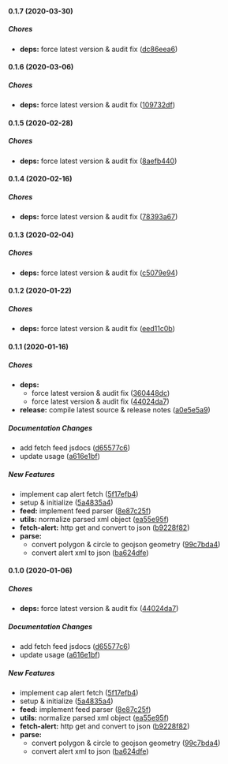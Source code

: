 #### 0.1.7 (2020-03-30)

##### Chores

* **deps:**  force latest version & audit fix ([dc86eea6](https://github.com/lykmapipo/cap-consumer/commit/dc86eea6a248f09bdc9f0842d4193bc6c4bfce28))

#### 0.1.6 (2020-03-06)

##### Chores

* **deps:**  force latest version & audit fix ([109732df](https://github.com/lykmapipo/cap-consumer/commit/109732df30fc3c06bc7b6fd4a00c1075ebea2b5d))

#### 0.1.5 (2020-02-28)

##### Chores

* **deps:**  force latest version & audit fix ([8aefb440](https://github.com/lykmapipo/cap-consumer/commit/8aefb44079fef54da430b40c29844a45fd6b62af))

#### 0.1.4 (2020-02-16)

##### Chores

* **deps:**  force latest version & audit fix ([78393a67](https://github.com/lykmapipo/cap-consumer/commit/78393a678959f31726a8d2df42fe9b3d052ea229))

#### 0.1.3 (2020-02-04)

##### Chores

* **deps:**  force latest version & audit fix ([c5079e94](https://github.com/lykmapipo/cap-consumer/commit/c5079e9470ceb6c2bbc526a1dcc7a3d01173a980))

#### 0.1.2 (2020-01-22)

##### Chores

* **deps:**  force latest version & audit fix ([eed11c0b](https://github.com/lykmapipo/cap-consumer/commit/eed11c0bb6b98c29789eab5d55112a39db463ede))

#### 0.1.1 (2020-01-16)

##### Chores

* **deps:**
  *  force latest version & audit fix ([360448dc](https://github.com/lykmapipo/cap-consumer/commit/360448dcb4aaddc4f4d8929b3a7bb16bae00489a))
  *  force latest version & audit fix ([44024da7](https://github.com/lykmapipo/cap-consumer/commit/44024da789aeb7649fd32e797fd93820c181f3eb))
* **release:**  compile latest source & release notes ([a0e5e5a9](https://github.com/lykmapipo/cap-consumer/commit/a0e5e5a9931d838fad64a223c74af469afbc54b0))

##### Documentation Changes

*  add fetch feed jsdocs ([d65577c6](https://github.com/lykmapipo/cap-consumer/commit/d65577c625d2242a3d877b82b55f51ac3b23026e))
*  update usage ([a616e1bf](https://github.com/lykmapipo/cap-consumer/commit/a616e1bf446ca5673d7f2030f01af919a6c77269))

##### New Features

*  implement cap alert fetch ([5f17efb4](https://github.com/lykmapipo/cap-consumer/commit/5f17efb47475b82632c8c20cdae500c4174089ec))
*  setup & initialize ([5a4835a4](https://github.com/lykmapipo/cap-consumer/commit/5a4835a455ddb89662063841cae5922ba6da7104))
* **feed:**  implement feed parser ([8e87c25f](https://github.com/lykmapipo/cap-consumer/commit/8e87c25f2c05ce7ae840b3e4078312f941b7400c))
* **utils:**  normalize parsed xml object ([ea55e95f](https://github.com/lykmapipo/cap-consumer/commit/ea55e95f862972c9da169c8079c4bdd64db24a9b))
* **fetch-alert:**  http get and convert to json ([b9228f82](https://github.com/lykmapipo/cap-consumer/commit/b9228f82559816ecdbe74e0f832fc6a224aeb26b))
* **parse:**
  *  convert polygon & circle to geojson geometry ([99c7bda4](https://github.com/lykmapipo/cap-consumer/commit/99c7bda4bf0488e3fcd4c7fab8f32157d3f36e92))
  *  convert alert xml to json ([ba624dfe](https://github.com/lykmapipo/cap-consumer/commit/ba624dfec66035122f6a4709d0dcb3e0714aa206))

#### 0.1.0 (2020-01-06)

##### Chores

* **deps:**  force latest version & audit fix ([44024da7](https://github.com/lykmapipo/cap-consumer/commit/44024da789aeb7649fd32e797fd93820c181f3eb))

##### Documentation Changes

*  add fetch feed jsdocs ([d65577c6](https://github.com/lykmapipo/cap-consumer/commit/d65577c625d2242a3d877b82b55f51ac3b23026e))
*  update usage ([a616e1bf](https://github.com/lykmapipo/cap-consumer/commit/a616e1bf446ca5673d7f2030f01af919a6c77269))

##### New Features

*  implement cap alert fetch ([5f17efb4](https://github.com/lykmapipo/cap-consumer/commit/5f17efb47475b82632c8c20cdae500c4174089ec))
*  setup & initialize ([5a4835a4](https://github.com/lykmapipo/cap-consumer/commit/5a4835a455ddb89662063841cae5922ba6da7104))
* **feed:**  implement feed parser ([8e87c25f](https://github.com/lykmapipo/cap-consumer/commit/8e87c25f2c05ce7ae840b3e4078312f941b7400c))
* **utils:**  normalize parsed xml object ([ea55e95f](https://github.com/lykmapipo/cap-consumer/commit/ea55e95f862972c9da169c8079c4bdd64db24a9b))
* **fetch-alert:**  http get and convert to json ([b9228f82](https://github.com/lykmapipo/cap-consumer/commit/b9228f82559816ecdbe74e0f832fc6a224aeb26b))
* **parse:**
  *  convert polygon & circle to geojson geometry ([99c7bda4](https://github.com/lykmapipo/cap-consumer/commit/99c7bda4bf0488e3fcd4c7fab8f32157d3f36e92))
  *  convert alert xml to json ([ba624dfe](https://github.com/lykmapipo/cap-consumer/commit/ba624dfec66035122f6a4709d0dcb3e0714aa206))

